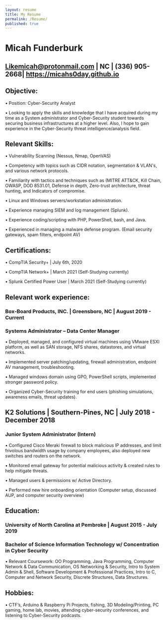 ```yaml
---
layout: resume
title: My Resume
permalink: /Resume/
published: true
---
```


# Micah Funderburk
## Likemicah@protonmail.com | NC | (336) 905-2668| https://micahs0day.github.io


## Objective:

•  Position: Cyber-Security Analyst

•  Looking to apply the skills and knowledge that I have acquired during my time as a System administrator and Cyber-Security student towards securing business infrastructures at a higher level. Also, I hope to gain experience in the Cyber-Security threat intelligence/analysis field. 

## Relevant Skills:

•  Vulnerability Scanning (Nessus, Nmap, OpenVAS)

•  Competency with topics such as CIDR notation, segmentation & VLAN's, and various network protocols.

•  Familiarity with tactics and techniques such as (MITRE ATT&CK, Kill Chain, OWASP, DOD 8531.01, Defense in depth, Zero-trust architecture, threat hunting, and Indicators of compromise.

•  Linux and Windows servers/workstation administration.

•  Experience managing SIEM and log management (Splunk).

•  Experience coding/scripting with PHP, PowerShell, bash, and Java.

•  Experienced in managing a malware defense program. (Email security gateways, spam filters, endpoint AV)

## Certifications:

• CompTIA Security+ | July 6th, 2020

• CompTIA Network+ | March 2021 (Self-Studying currently)

• Splunk Certified Power User | March 2021 (Self-Studying currently)

## Relevant work experience:

### Box-Board Products, INC. | Greensboro, NC | August 2019 - Current 

### Systems Administrator – Data Center Manager

•  Deployed, managed, and configured virtual machines using VMware ESXI platform, as well as SAN storage, NFS shares, datastores, and virtual networks.

•  Implemented server patching/updating, firewall administration, endpoint AV management, troubleshooting.

•  Managed windows domain using GPO, PowerShell scripts, implemented stronger password policy.

•  Organized Cyber-Security training for end users (phishing simulations, awareness emails, threat updates).

## K2 Solutions | Southern-Pines, NC | July 2018 - December 2018 

### Junior System Administrator (Intern)

•  Configured Cisco Meraki firewall to block malicious IP addresses, and limit frivolous bandwidth usage by company employees, also deployed new switches and routers on the network.

•  Monitored email gateway for potential malicious activity & created rules to help mitigate threats.

•  Managed users & permissions w/ Active Directory.

•  Performed new hire onboarding orientation (Computer setup, discussed AUP, and computer security overview)

## Education:

### University of North Carolina at Pembroke | August 2015 - July 2019    
 
### Bachelor of Science Information Technology w/ Concentration in Cyber Security 
 
 •  Relevant Coursework: OO Programming, Java Programming, Computer Network & Data Communication, OS Networking & Security, Intro to System Admin & Shell, Software Development & Professional Practices, Intro to C, Computer and Network Security, Discrete Structures, Data Structures.

## Hobbies:    	

•  CTF’s, Arduino & Raspberry Pi Projects, fishing, 3D Modeling/Printing, PC gaming, home lab, movies, attending cyber-security conferences, and listening to Cyber-Security podcasts. 
